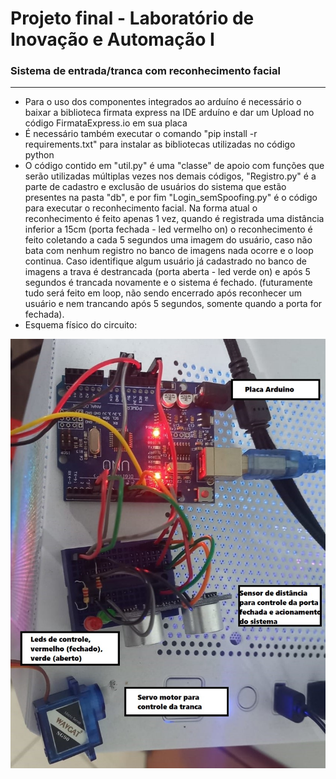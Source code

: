 # Projeto final - Laboratório de Inovação e Automação I
### Sistema de entrada/tranca com reconhecimento facial
---
* Para o uso dos componentes integrados ao arduíno é necessário o baixar a biblioteca firmata express na IDE arduíno e dar um Upload no código FirmataExpress.io em sua placa
* É necessário também executar o comando "pip install -r requirements.txt" para instalar as bibliotecas utilizadas no código python
* O código contido em "util.py" é uma "classe" de apoio com funções que serão utilizadas múltiplas vezes nos demais códigos, "Registro.py" é a parte de cadastro e exclusão de usuários do sistema que estão presentes na pasta "db", e por fim "Login_semSpoofing.py" é o código para executar o reconhecimento facial. Na forma atual o reconhecimento é feito apenas 1 vez, quando é registrada uma distância inferior a 15cm (porta fechada - led vermelho on) o reconhecimento é feito coletando a cada 5 segundos uma imagem do usuário, caso não bata com nenhum registro no banco de imagens nada ocorre e o loop continua. Caso identifique algum usuário já cadastrado no banco de imagens a trava é destrancada (porta aberta - led verde on) e após 5 segundos é trancada novamente e o sistema é fechado. (futuramente tudo será feito em loop, não sendo encerrado após reconhecer um usuário e nem trancando após 5 segundos, somente quando a porta for fechada).
* Esquema físico do circuito:
  
![](EsquemaFisico.jpeg)
